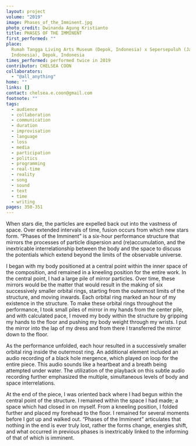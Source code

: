 ```yaml
---
layout: project
volume: "2019"
image: Phases_of_the_Imminent.jpg
photo_credit: Dwinanda Agung Kristianto
title: PHASES OF THE IMMINENT
first_performed: ""
place:
  Rumah Tangga Living Arts Museum (Depok, Indonesia) x Sepersepuluh (Jakarta,
  Indonesia), Depok, Indonesia
times_performed: performed twice in 2019
contributor: CHELSEA COON
collaborators:
  - "@all_anything"
home: ""
links: []
contact: chelsea.e.coon@gmail.com
footnote: ""
tags:
  - audience
  - collaboration
  - communication
  - duration
  - improvisation
  - language
  - loss
  - media
  - participation
  - politics
  - programming
  - real-time
  - reality
  - song
  - sound
  - text
  - time
  - writing
pages: 350-351
---
```


When stars die, the particles are expelled back out into the vastness of space. Over extended intervals of time, fusion occurs from which new stars form. “Phases of the Imminent” is a six-hour performance structure that mirrors the processes of particle dispersion and (re)accumulation, and the inextricable interrelationship between the body and the space to discuss the potentials which extend beyond the limits of the observable universe.

I began with my body positioned at a central point within the inner space of the composition, and remained in a kneeling position for the entire work. In the central point, I had a large pile of mirror particles. Over time, these mirrors would be the matter that would result in the making of six successively smaller orbital rings, starting from the outermost limits of the structure, and moving inwards. Each orbital ring marked an hour of my existence in the structure. To make these orbital rings throughout the performance, I took small piles of mirror in my hands from the center pile, and with calculated pace, I moved my body within the structure by gripping my hands to the floor and pushing my body weight through my wrists. I put the mirror into the lap of my dress and from there I transferred the mirror down to the floor.

As the performance unfolded, each hour resulted in a successively smaller orbital ring inside the outermost ring. An additional element included an audio recording of a black hole mergence, which played on loop for the entire piece. This audio sounds like a heartbeat and a breath being attempted under water. The utilization of the playback on this subtle audio recording further emphasized the multiple, simultaneous levels of body and space interrelations.

At the end of the piece, I was oriented back where I had begun within the central point of the structure. I remained within the space I had made; a space which had closed in on myself. From a kneeling position, I folded further and placed my forehead to the floor. I remained for several moments before I got up and walked out. “Phases of the Imminent” articulates that nothing in the end is ever truly lost, rather the forms change, energies shift, and what occurred in previous phases is inextricably linked to the informing of that of which is imminent.
